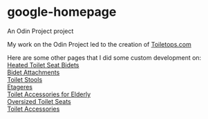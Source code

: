 # google-homepage
An Odin Project project

My work on the Odin Project led to the creation of <a href="https://toiletops.com" data-expanded-url="http://Toiletops.com" target="_blank" title="http://Toiletops.com">Toiletops.com</a>

Here are some other pages that I did some custom development on:<br/>
<a href="http://toiletops.com/heated-toilet-seat-bidets-2017/" data-expanded-url="http://toiletops.com/heated-toilet-seat-bidets-2017/" target="_blank" title="Heated toilet seat bidets">Heated Toilet Seat Bidets</a><br/>
<a href="http://toiletops.com/best-bidet-attachments-review/" data-expanded-url="http://toiletops.com/best-bidet-attachments-review/" target="_blank" title="Bidet Attachments">Bidet Attachments</a><br/>
<a href="http://toiletops.com/best-toilet-squat-stools/" data-expanded-url="http://toiletops.com/best-toilet-squat-stools/" target="_blank" title="toilet stools">Toilet Stools</a><br/>
<a href="http://toiletops.com/bathroom-etageres-space-savers-guide/" data-expanded-url="http://toiletops.com/bathroom-etageres-space-savers-guide/" target="_blank" title="etageres">Etageres</a><br/>
<a href="http://toiletops.com/toilet-accessories-for-elderly-individuals/" data-expanded-url="http://toiletops.com/toilet-accessories-for-elderly-individuals/" target="_blank" title="toilet accessories for elderly">Toilet Accessories for Elderly</a><br/>
<a href="http://toiletops.com/best-oversized-toilet-seats-review/" data-expanded-url="http://toiletops.com/best-oversized-toilet-seats-review/" target="_blank" title="Oversized toilet seats">Oversized Toilet Seats</a><br/>
<a href="http://toiletops.com/toilet-accessories-healthy-bowels-hygienics-toiletops-infographic/" data-expanded-url="http://toiletops.com/toilet-accessories-healthy-bowels-hygienics-toiletops-infographic/" target="_blank" title="toilet accessories">Toilet Accessories</a><br/>
